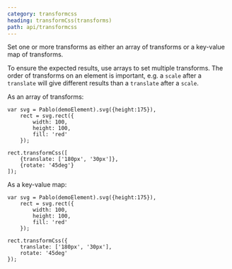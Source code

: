 ```yaml
---
category: transformcss
heading: transformCss(transforms)
path: api/transformcss
---
```



Set one or more transforms as either an array of transforms or a key-value map of transforms.

To ensure the expected results, use arrays to set multiple transforms. The order of transforms on an element is important, e.g. a `scale` after a `translate` will give different results than a `translate` after a `scale`.

As an array of transforms:

    var svg = Pablo(demoElement).svg({height:175}),
        rect = svg.rect({
            width: 100,
            height: 100,
            fill: 'red'
        });

    rect.transformCss([
        {translate: ['180px', '30px']},
        {rotate: '45deg'}
    ]);

As a key-value map:

    var svg = Pablo(demoElement).svg({height:175}),
        rect = svg.rect({
            width: 100,
            height: 100,
            fill: 'red'
        });

    rect.transformCss({
        translate: ['180px', '30px'],
        rotate: '45deg'
    });

